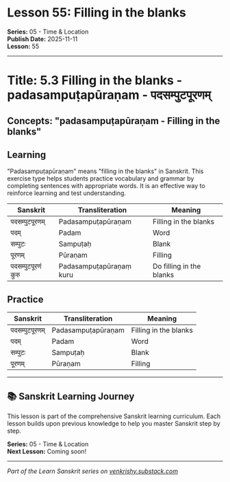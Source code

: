 # Lesson 55: Filling in the blanks

**Series:** 05 - Time & Location  
**Publish Date:** 2025-11-11  
**Lesson:** 55

---

# Title: 5.3 Filling in the blanks - padasampuṭapūraṇam - पदसम्पुटपूरणम्
## Concepts: "padasampuṭapūraṇam - Filling in the blanks"

## Learning
"Padasampuṭapūraṇam" means "filling in the blanks" in Sanskrit. This exercise type helps students practice vocabulary and grammar by completing sentences with appropriate words. It is an effective way to reinforce learning and test understanding.

| Sanskrit           | Transliteration      | Meaning                          |
| ------------------ | -------------------- | -------------------------------- |
| पदसम्पुटपूरणम्    | Padasampuṭapūraṇam   | Filling in the blanks            |
| पदम्               | Padam                | Word                             |
| सम्पुटः            | Sampuṭaḥ             | Blank                            |
| पूरणम्             | Pūraṇam              | Filling                          |
| पदसम्पुटपूरणं कुरु | Padasampuṭapūraṇaṃ kuru | Do filling in the blanks      |

## Practice
| Sanskrit           | Transliteration      | Meaning                          |
| ------------------ | -------------------- | -------------------------------- |
| पदसम्पुटपूरणम्    | Padasampuṭapūraṇam   | Filling in the blanks            |
| पदम्               | Padam                | Word                             |
| सम्पुटः            | Sampuṭaḥ             | Blank                            |
| पूरणम्             | Pūraṇam              | Filling                          |

---

## 📚 Sanskrit Learning Journey

This lesson is part of the comprehensive Sanskrit learning curriculum. Each lesson builds upon previous knowledge to help you master Sanskrit step by step.

**Series:** 05 - Time & Location  
**Next Lesson:** Coming soon!

---
*Part of the Learn Sanskrit series on [venkrishy.substack.com](https://venkrishy.substack.com/s/learn_sanskrit)*
